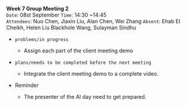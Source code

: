 **Week 7 Group Meeting 2**  
`Date`: 08st September
`Time`: 14:30 ~14:45  
`Attendees`: Nuo Chen, Jiaxin Liu, Alan Chen, Wei Zhang
`Absent`: Ehab EI Cheikh, Helen Liu Blackhole Wang, Sulayman Sindhu	

- `problems/in progress`
    - Assign each part of the client meeting demo


- `plans/needs to be completed before the next meeting`
    - Integrate the client meeting demo to a complete video.

- Reminder
  -	The presenter of the AI day need to get prepared.